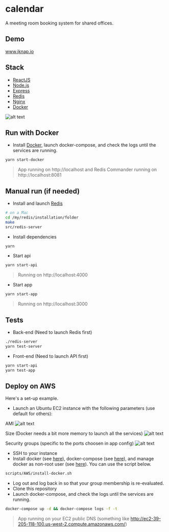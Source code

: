 # calendar
A meeting room booking system for shared offices.

## Demo
www.jknap.io

## Stack
* [ReactJS](https://reactjs.org/)
* [Node.js](https://nodejs.org/en/)
* [Express](http://expressjs.com/)
* [Redis](https://redis.io/download)
* [Nginx](https://nginx.org/en/)
* [Docker](https://www.docker.com/)

![alt text](https://raw.githubusercontent.com/johnnyconroy/calendar/master/images/stackDiagram.png)

## Run with Docker
* Install [Docker](https://www.docker.com/), launch docker-compose, and check the logs until the services are running.
```bash
yarn start-docker
```
> App running on http://localhost and Redis Commander running on http://localhost:8081

## Manual run (if needed)
* Install and launch [Redis](https://redis.io/download)
```bash
# on a Mac
cd /my/redis/installation/folder
make
src/redis-server
```
* Install dependencies
```bash
yarn
```
* Start api
```bash
yarn start-api
```
> Running on http://localhost:4000

* Start app
```bash
yarn start-app
```
> Running on http://localhost:3000

## Tests
* Back-end (Need to launch Redis first)
```bash
./redis-server
yarn test-server
```
* Front-end (Need to launch API first)
```bash
yarn start-api
yarn test-app
```

## Deploy on AWS
Here's a set-up example.
* Launch an Ubuntu EC2 instance with the following parameters (use default for others):

AMI
![alt text](https://raw.githubusercontent.com/johnnyconroy/calendar/master/images/AMI.png)

Size (Docker needs a bit more memory to launch all the services)
![alt text](https://raw.githubusercontent.com/johnnyconroy/calendar/master/images/instance_size.PNG)

Security groups (specific to the ports choosen in app config)
![alt text](https://raw.githubusercontent.com/johnnyconroy/calendar/master/images/security_groups.png)

* SSH to your instance
* Install docker (see [here](https://docs.docker.com/install/linux/docker-ce/ubuntu/#install-using-the-repository)), docker-compose (see [here](https://docs.docker.com/compose/install/)), and manage docker as non-root user (see [here](https://docs.docker.com/install/linux/linux-postinstall/)). You can use the script below.
```bash
scripts/AWS/install-docker.sh
```
* Log out and log back in so that your group membership is re-evaluated.
* Clone this repository
* Launch docker-compose, and check the logs until the services are running.
```bash
docker-compose up -d && docker-compose logs -f -t
```
> App running on your EC2 public DNS (something like http://ec2-39-205-118-100.us-west-2.compute.amazonaws.com/)

